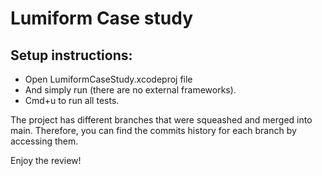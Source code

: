 # Lumiform Case study

## Setup instructions:
- Open LumiformCaseStudy.xcodeproj file
- And simply run (there are no external frameworks).
- Cmd+u to run all tests.

The project has different branches that were squeashed and merged into main. Therefore, you can find the commits history for each branch by accessing them.

Enjoy the review!
